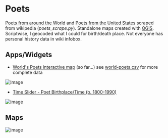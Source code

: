 # Poets
[Poets from around the World](https://en.wikipedia.org/wiki/List_of_poets) and [Poets from the United States](https://en.wikipedia.org/wiki/List_of_poets_from_the_United_States) scraped from wikipedia (*poets_scrape.py*). Standalone maps created with [QGIS](https://www.qgis.org/en/site/). Scriptwise, I geocoded what I could for birth/death place. Not everyone has personal history data in wiki infobox.

## Apps/Widgets
* [World's Poets interactive map](http://slackerdesign.com/poets/poets.html) (so far...) see [world-poets.csv](world-poets.csv) for more complete data

![image](https://github.com/briggsreschke/poets/assets/16325768/c1d52860-da1f-42c5-a5bd-d0caa5312500)
<br/>

* [Time Slider - Poet Birthplace/Time (b. 1800-1990)](http://slackerdesign.com/poets/poet_timeslider.html)

![image](https://github.com/briggsreschke/poets/assets/16325768/f1916f98-fc20-49be-a413-3748969e4fa3)
<br/>

## Maps
<!-- ![image](https://github.com/briggsreschke/poets/assets/16325768/e8b4094c-f77d-4879-9482-eff92c162ff2) -->
![image](https://github.com/briggsreschke/poets/assets/16325768/70906e3a-14a3-4ac3-8944-2b48aaa83c2e)







